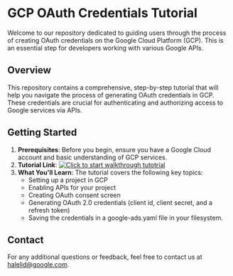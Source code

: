 
# GCP OAuth Credentials Tutorial

Welcome to our repository dedicated to guiding users through the process of creating OAuth credentials on the Google Cloud Platform (GCP). This is an essential step for developers working with various Google APIs.

## Overview

This repository contains a comprehensive, step-by-step tutorial that will help you navigate the process of generating OAuth credentials in GCP. These credentials are crucial for authenticating and authorizing access to Google services via APIs.

## Getting Started

1. **Prerequisites**: Before you begin, ensure you have a Google Cloud account and basic understanding of GCP services.
2. **Tutorial Link**: [![Click to start walkthrough tutotrial](https://encrypted-tbn0.gstatic.com/images?q=tbn:ANd9GcSCDIyJjIDWlJHd_x6RAaKczT5_9yc_IC3voZoSUgPwZ9Qn2gQRI3-e_Ra9UR2zEgMVMBM&usqp=CAU)](https://console.cloud.google.com/?cloudshell=true&cloudshell_git_repo=https://github.com/halelidan/test_repo&cloudshell_tutorial=walkthrough.md)
3. **What You'll Learn**: The tutorial covers the following key topics:
   - Setting up a project in GCP
   - Enabling APIs for your project
   - Creating OAuth consent screen
   - Generating OAuth 2.0 credentials (client id, client secret, and a refresh token)
   - Saving the credentials in a google-ads.yaml file in your filesystem. 

## Contact

For any additional questions or feedback, feel free to contact us at [halelid@google.com](mailto:halelid@google.com).
